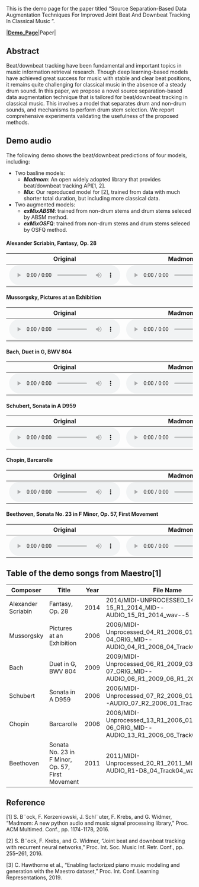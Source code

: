 
This is the demo page for the paper titled “Source Separation-Based Data Augmentation Techniques For Improved Joint Beat And Downbeat Tracking In Classical Music ”.

|[**Demo_Page**](https://sunnycyc.github.io/aug4beat_demo/)|Paper|

## Abstract
Beat/downbeat tracking have been fundamental and important topics in music information retrieval research. Though deep learning-based models have achieved great success for music with stable and clear beat positions, it remains quite challenging for classical music in the absence of a steady drum sound. In this paper, we propose a novel source separation-based data augmentation technique that is tailored for beat/downbeat tracking in classical music. This involves a model that separates drum and non-drum sounds, and mechanisms to perform drum stem selection. We report comprehensive experiments validating the usefulness of the proposed methods.

## Demo audio

The following demo shows the beat/downbeat predictions of four models, including:
* Two basline models:
    * ***Madmom***: An open widely adopted library that provides beat/downbeat tracking API[1, 2].
    * ***Mix***: Our reproduced model for [2], trained from data with much shorter total duration, but including more classical data.
* Two augmented models:
    * ***exMixABSM***: trained from non-drum stems and drum stems seleced by ABSM method.
    * ***exMixOSFQ***: trained from non-drum stems and drum stems seleced by OSFQ method.

#### Alexander Scriabin, Fantasy, Op. 28

|Original|Madmom|   Mix   |exMixABSM|exMixOSFQ| 
|---|---|---|---|---| 
|<audio src="Demo_mp3\ori\cut_MIDI-UNPROCESSED_14-15_R1_2014_MID--AUDIO_15_R1_2014_wav--5.mp3" controls="" preload=""></audio>|<audio src="Demo_mp3\Madmom\cut_MIDI-UNPROCESSED_14-15_R1_2014_MID--AUDIO_15_R1_2014_wav--5_click.mp3" controls="" preload=""></audio>|<audio src="Demo_mp3\Mix\cut_MIDI-UNPROCESSED_14-15_R1_2014_MID--AUDIO_15_R1_2014_wav--5_click.mp3" controls="" preload=""></audio>|<audio src="Demo_mp3\excludeMixABSM\cut_MIDI-UNPROCESSED_14-15_R1_2014_MID--AUDIO_15_R1_2014_wav--5_click.mp3" controls="" preload=""></audio>|<audio src="Demo_mp3\excludeMixOSFQ\cut_MIDI-UNPROCESSED_14-15_R1_2014_MID--AUDIO_15_R1_2014_wav--5_click.mp3" controls="" preload=""></audio>|

#### Mussorgsky, Pictures at an Exhibition 

|Original|Madmom|   Mix   |exMixABSM|exMixOSFQ| 
|---|---|---|---|---| 
|<audio src="Demo_mp3\ori\cut_MIDI-Unprocessed_04_R1_2006_01-04_ORIG_MID--AUDIO_04_R1_2006_04_Track04_wav.mp3" controls="" preload=""></audio>|<audio src="Demo_mp3\Madmom\cut_MIDI-Unprocessed_04_R1_2006_01-04_ORIG_MID--AUDIO_04_R1_2006_04_Track04_wav_click.mp3" controls="" preload=""></audio>|<audio src="Demo_mp3\Mix\cut_MIDI-Unprocessed_04_R1_2006_01-04_ORIG_MID--AUDIO_04_R1_2006_04_Track04_wav_click.mp3" controls="" preload=""></audio>|<audio src="Demo_mp3\excludeMixABSM\cut_MIDI-Unprocessed_04_R1_2006_01-04_ORIG_MID--AUDIO_04_R1_2006_04_Track04_wav_click.mp3" controls="" preload=""></audio>|<audio src="Demo_mp3\excludeMixOSFQ\cut_MIDI-Unprocessed_04_R1_2006_01-04_ORIG_MID--AUDIO_04_R1_2006_04_Track04_wav_click.mp3" controls="" preload=""></audio>|

#### Bach, Duet in G, BWV 804

|Original|Madmom|   Mix   |exMixABSM|exMixOSFQ| 
|---|---|---|---|---| 
|<audio src="Demo_mp3\ori\cut_MIDI-Unprocessed_06_R1_2009_03-07_ORIG_MID--AUDIO_06_R1_2009_06_R1_2009_04_WAV.mp3" controls="" preload=""></audio>|<audio src="Demo_mp3\Madmom\cut_MIDI-Unprocessed_06_R1_2009_03-07_ORIG_MID--AUDIO_06_R1_2009_06_R1_2009_04_WAV_click.mp3" controls="" preload=""></audio>|<audio src="Demo_mp3\Mix\cut_MIDI-Unprocessed_06_R1_2009_03-07_ORIG_MID--AUDIO_06_R1_2009_06_R1_2009_04_WAV_click.mp3" controls="" preload=""></audio>|<audio src="Demo_mp3\excludeMixABSM\cut_MIDI-Unprocessed_06_R1_2009_03-07_ORIG_MID--AUDIO_06_R1_2009_06_R1_2009_04_WAV_click.mp3" controls="" preload=""></audio>|<audio src="Demo_mp3\excludeMixOSFQ\cut_MIDI-Unprocessed_06_R1_2009_03-07_ORIG_MID--AUDIO_06_R1_2009_06_R1_2009_04_WAV_click.mp3" controls="" preload=""></audio>|

#### Schubert, Sonata in A D959

|Original|Madmom|   Mix   |exMixABSM|exMixOSFQ| 
|---|---|---|---|---| 
|<audio src="Demo_mp3\ori\cut_MIDI-Unprocessed_07_R2_2006_01_ORIG_MID--AUDIO_07_R2_2006_01_Track01_wav.mp3" controls="" preload=""></audio>|<audio src="Demo_mp3\Madmom\cut_MIDI-Unprocessed_07_R2_2006_01_ORIG_MID--AUDIO_07_R2_2006_01_Track01_wav_click.mp3" controls="" preload=""></audio>|<audio src="Demo_mp3\Mix\cut_MIDI-Unprocessed_07_R2_2006_01_ORIG_MID--AUDIO_07_R2_2006_01_Track01_wav_click.mp3" controls="" preload=""></audio>|<audio src="Demo_mp3\excludeMixABSM\cut_MIDI-Unprocessed_07_R2_2006_01_ORIG_MID--AUDIO_07_R2_2006_01_Track01_wav_click.mp3" controls="" preload=""></audio>|<audio src="Demo_mp3\excludeMixOSFQ\cut_MIDI-Unprocessed_07_R2_2006_01_ORIG_MID--AUDIO_07_R2_2006_01_Track01_wav_click.mp3" controls="" preload=""></audio>|

#### Chopin, Barcarolle

|Original|Madmom|   Mix   |exMixABSM|exMixOSFQ| 
|---|---|---|---|---| 
|<audio src="Demo_mp3\ori\cut_MIDI-Unprocessed_13_R1_2006_01-06_ORIG_MID--AUDIO_13_R1_2006_06_Track06_wav.mp3" controls="" preload=""></audio>|<audio src="Demo_mp3\Madmom\cut_MIDI-Unprocessed_13_R1_2006_01-06_ORIG_MID--AUDIO_13_R1_2006_06_Track06_wav_click.mp3" controls="" preload=""></audio>|<audio src="Demo_mp3\Mix\cut_MIDI-Unprocessed_13_R1_2006_01-06_ORIG_MID--AUDIO_13_R1_2006_06_Track06_wav_click.mp3" controls="" preload=""></audio>|<audio src="Demo_mp3\excludeMixABSM\cut_MIDI-Unprocessed_13_R1_2006_01-06_ORIG_MID--AUDIO_13_R1_2006_06_Track06_wav_click.mp3" controls="" preload=""></audio>|<audio src="Demo_mp3\excludeMixOSFQ\cut_MIDI-Unprocessed_13_R1_2006_01-06_ORIG_MID--AUDIO_13_R1_2006_06_Track06_wav_click.mp3" controls="" preload=""></audio>|

#### Beethoven, Sonata No. 23 in F Minor, Op. 57, First Movement

|Original|Madmom|   Mix   |exMixABSM|exMixOSFQ| 
|---|---|---|---|---| 
|<audio src="Demo_mp3\ori\cut_MIDI-Unprocessed_20_R1_2011_MID--AUDIO_R1-D8_04_Track04_wav.mp3" controls="" preload=""></audio>|<audio src="Demo_mp3\Madmom\cut_MIDI-Unprocessed_20_R1_2011_MID--AUDIO_R1-D8_04_Track04_wav_click.mp3" controls="" preload=""></audio>|<audio src="Demo_mp3\Mix\cut_MIDI-Unprocessed_20_R1_2011_MID--AUDIO_R1-D8_04_Track04_wav_click.mp3" controls="" preload=""></audio>|<audio src="Demo_mp3\excludeMixABSM\cut_MIDI-Unprocessed_20_R1_2011_MID--AUDIO_R1-D8_04_Track04_wav_click.mp3" controls="" preload=""></audio>|<audio src="Demo_mp3\excludeMixOSFQ\cut_MIDI-Unprocessed_20_R1_2011_MID--AUDIO_R1-D8_04_Track04_wav_click.mp3" controls="" preload=""></audio>|

## Table of the demo songs from Maestro[1]

| Composer | Title | Year | File Name |
| -------- | ----- | ---- | --------- |
|Alexander Scriabin|Fantasy, Op. 28|2014|2014/MIDI-UNPROCESSED_14-15_R1_2014_MID--AUDIO_15_R1_2014_wav--5|
| Mussorgsky |Pictures at an Exhibition|2006|2006/MIDI-Unprocessed_04_R1_2006_01-04_ORIG_MID--AUDIO_04_R1_2006_04_Track04_wav|
|Bach |Duet in G, BWV 804|2009 |2009/MIDI-Unprocessed_06_R1_2009_03-07_ORIG_MID--AUDIO_06_R1_2009_06_R1_2009_04_WAV|
|Schubert|Sonata in A D959|2006|2006/MIDI-Unprocessed_07_R2_2006_01_ORIG_MID--AUDIO_07_R2_2006_01_Track01_wav|
|Chopin |Barcarolle|2006|2006/MIDI-Unprocessed_13_R1_2006_01-06_ORIG_MID--AUDIO_13_R1_2006_06_Track06_wav|
|Beethoven|Sonata No. 23 in F Minor, Op. 57, First Movement| 2011|2011/MIDI-Unprocessed_20_R1_2011_MID--AUDIO_R1-D8_04_Track04_wav|

## Reference

[1] S. B¨ock, F. Korzeniowski, J. Schl¨uter, F. Krebs, and G. Widmer, “Madmom: A new python audio and music signal processing library,” Proc. ACM Multimed. Conf., pp. 1174-1178, 2016.

[2] S. B¨ock, F. Krebs, and G. Widmer, “Joint beat and downbeat tracking with recurrent neural networks,” Proc. Int. Soc. Music Inf. Retr. Conf., pp. 255–261, 2016.

[3] C. Hawthorne et al., “Enabling factorized piano music modeling and generation with the Maestro dataset,” Proc. Int. Conf. Learning Representations, 2019.
                            
